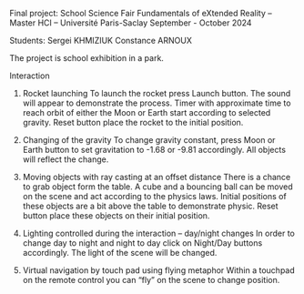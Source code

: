Final project: School Science Fair
Fundamentals of eXtended Reality – Master HCI – Université Paris-Saclay
September - October 2024

Students:
Sergei KHMIZIUK
Constance ARNOUX

The project is school exhibition in a park. 

Interaction

1. Rocket launching
To launch the rocket press Launch button. The sound will appear to demonstrate the process. Timer with approximate time to reach orbit of either the Moon or Earth start according to selected gravity. Reset button place the rocket to the initial position.

2. Changing of the gravity 
To change gravity constant, press Moon or Earth button to set gravitation to -1.68 or -9.81 accordingly. All objects will reflect the change.

3. Moving objects with ray casting at an offset distance
There is a chance to grab object form the table. A cube and a bouncing ball can be moved on the scene and act according to the physics laws. Initial positions of these objects are a bit above the table to demonstrate physic. Reset button place these objects on their initial position.

4. Lighting controlled during the interaction – day/night changes 
In order to change day to night and night to day click on Night/Day buttons accordingly. The light of the scene will be changed.

5. Virtual navigation by touch pad using flying metaphor
Within a touchpad on the remote control you can “fly” on the scene to change position.
